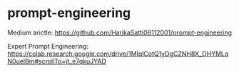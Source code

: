 # prompt-engineering
Medium arictle: https://github.com/HarikaSatti06112001/prompt-engineering
                          
Expert Prompt Engineering: https://colab.research.google.com/drive/1MIqlCotQ1yDgCZNH8X_DHYMLqN0uelBm#scrollTo=jt_e7qkuJYAD

